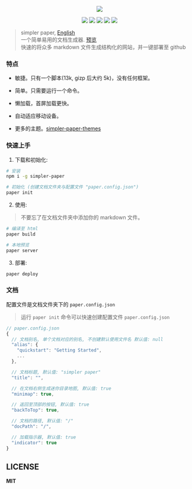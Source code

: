 
<p align="center" height="300">
<img src="https://github.com/DhyanaChina/simpler-paper/blob/master/logo.png" align="center">
</p>
<p align=center>
<a target="_blank" href="https://www.npmjs.com/package/simpler-paper" title="NPM version"><img src="https://img.shields.io/npm/v/npm.svg?style=flat-square"></a>
<a target="_blank" href="http://nodejs.org/download/" title="Node version"><img src="https://img.shields.io/badge/node.js-%3E=_6.0-green.svg?style=flat-square"></a>
<a target="_blank" href="https://opensource.org/licenses/MIT" title="License: MIT"><img src="https://img.shields.io/github/license/mashape/apistatus.svg?style=flat-square"></a>
<a target="_blank" href="https://travis-ci.org/DhyanaChina/simpler-paper" title="Build Status"><img src="https://img.shields.io/travis/DhyanaChina/simpler-paper/master.svg?style=flat-square"></a>
<a target="_blank" href="https://www.npmjs.com/package/simpler-paper" title="Downloads"><img src="https://img.shields.io/npm/dt/simpler-paper.svg?style=flat-square"></a>
</p>

> simpler paper, [English](https://github.com/DhyanaChina/simpler-paper/blob/master/README.md)  
> 一个简单易用的文档生成器. [预览](https://wittbulter.github.io/simpler-paper/)  
> 快速的将众多 markdown 文件生成结构化的网站，并一键部署至 github  


### 特点

- 敏捷。只有一个脚本(13k, gizp 后大约 5k)，没有任何框架。

- 简单。只需要运行一个命令。

- 懒加载，首屏加载更快。

- 自动适应移动设备。

- 更多的主题。[simpler-paper-themes](https://github.com/DhyanaChina/simpler-paper-themes)


### 快速上手
1. 下载和初始化:
```bash
# 安装
npm i -g simpler-paper

# 初始化 (创建文档文件夹与配置文件 "paper.config.json")
paper init

```

2. 使用:
> 不要忘了在文档文件夹中添加你的 markdown 文件。

```bash
# 编译至 html
paper build

# 本地预览
paper server
```

3. 部署:
```bash
paper deploy
```


### 文档
配置文件是文档文件夹下的 `paper.config.json`

> 运行 `paper init` 命令可以快速创建配置文件 `paper.config.json`

```typescript
// paper.config.json
{
  // 文档别名, 单个文档对应的别名, 不创建默认使用文件名 默认值: null
  "alias": {
    "quickstart": "Getting Started",
    ...
  },

  // 文档标题, 默认值: "simpler paper"
  "title": "",

  // 在文档右侧生成迷你目录地图, 默认值: true
  "minimap": true,

  // 返回至顶部的按钮, 默认值: true
  "backToTop": true,

  // 文档的路径, 默认值: "/"
  "docPath": "/",

  // 加载指示器, 默认值: true
  "indicator": true
}
```


## LICENSE

**MIT**


